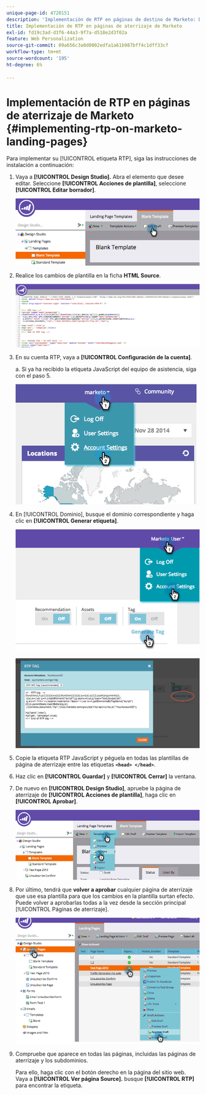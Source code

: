 ```yaml
---
unique-page-id: 4720151
description: 'Implementación de RTP en páginas de destino de Marketo: Documentos de Marketo: documentación del producto'
title: Implementación de RTP en páginas de aterrizaje de Marketo
exl-id: fd19c3ad-d3f6-44a3-9f7a-d518e2d3f02a
feature: Web Personalization
source-git-commit: 09a656c3a0d0002edfa1a61b987bff4c1dff33cf
workflow-type: tm+mt
source-wordcount: '195'
ht-degree: 6%

---
```


# Implementación de RTP en páginas de aterrizaje de Marketo {#implementing-rtp-on-marketo-landing-pages}

Para implementar su [!UICONTROL etiqueta RTP], siga las instrucciones de instalación a continuación:

1. Vaya a **[!UICONTROL Design Studio].** Abra el elemento que desee editar. Seleccione **[!UICONTROL Acciones de plantilla]**, seleccione **[!UICONTROL Editar borrador]**.

   ![](assets/image2015-4-26-18-3a27-3a4.png)

1. Realice los cambios de plantilla en la ficha **HTML Source**.

   ![](assets/image2015-4-26-18-3a28-3a17.png)

1. En su cuenta RTP, vaya a **[!UICONTROL Configuración de la cuenta]**.

   a. Si ya ha recibido la etiqueta JavaScript del equipo de asistencia, siga con el paso 5.

   ![](assets/image2014-11-30-15-3a19-3a21-2.png)

1. En [!UICONTROL Dominio], busque el dominio correspondiente y haga clic en **[!UICONTROL Generar etiqueta]**.

   ![](assets/image2015-4-26-18-3a27-3a35.png)

   ![](assets/image2014-11-30-15-3a20-3a17-2.png)

1. Copie la etiqueta RTP JavaScript y péguela en todas las plantillas de página de aterrizaje entre las etiquetas **`<head> </head>`**.

1. Haz clic en **[!UICONTROL Guardar]** y **[!UICONTROL Cerrar]** la ventana.

1. De nuevo en **[!UICONTROL Design Studio]**, apruebe la página de aterrizaje de **[!UICONTROL Acciones de plantilla]**, haga clic en **[!UICONTROL Aprobar]**.

   ![](assets/image2015-4-26-18-3a28-3a30.png)

1. Por último, tendrá que **volver a aprobar** cualquier página de aterrizaje que use esa plantilla para que los cambios en la plantilla surtan efecto. Puede volver a aprobarlas todas a la vez desde la sección principal [!UICONTROL Páginas de aterrizaje].

   ![](assets/image2015-4-26-18-3a28-3a49.png)

1. Compruebe que aparece en todas las páginas, incluidas las páginas de aterrizaje y los subdominios.

   Para ello, haga clic con el botón derecho en la página del sitio web. Vaya a **[!UICONTROL Ver página Source].** busque **[!UICONTROL RTP]** para encontrar la etiqueta.
